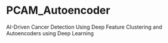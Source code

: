 # PCAM_Autoencoder
AI-Driven Cancer Detection Using Deep Feature Clustering and Autoencoders using Deep Learning
